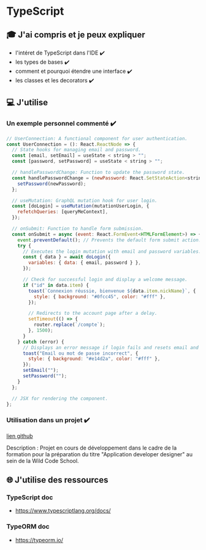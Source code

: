 # TypeScript

## 🎓 J'ai compris et je peux expliquer

- l'intéret de TypeScript dans l'IDE ✔️
- les types de bases ✔️
- comment et pourquoi étendre une interface ✔️
- les classes et les decorators ✔️

## 💻 J'utilise

### Un exemple personnel commenté ✔️

```javascript
// UserConnection: A functional component for user authentication.
const UserConnection = (): React.ReactNode => {
  // State hooks for managing email and password.
  const [email, setEmail] = useState < string > "";
  const [password, setPassword] = useState < string > "";

  // handlePasswordChange: Function to update the password state.
  const handlePasswordChange = (newPassword: React.SetStateAction<string>) => {
    setPassword(newPassword);
  };

  // useMutation: GraphQL mutation hook for user login.
  const [doLogin] = useMutation(mutationUserLogin, {
    refetchQueries: [queryMeContext],
  });

  // onSubmit: Function to handle form submission.
  const onSubmit = async (event: React.FormEvent<HTMLFormElement>) => {
    event.preventDefault(); // Prevents the default form submit action.
    try {
      // Executes the login mutation with email and password variables.
      const { data } = await doLogin({
        variables: { data: { email, password } },
      });

      // Check for successful login and display a welcome message.
      if ("id" in data.item) {
        toast(`Connexion réussie, bienvenue ${data.item.nickName}`, {
          style: { background: "#0fcc45", color: "#fff" },
        });

        // Redirects to the account page after a delay.
        setTimeout(() => {
          router.replace(`/compte`);
        }, 1500);
      }
    } catch (error) {
      // Displays an error message if login fails and resets email and password.
      toast("Email ou mot de passe incorrect", {
        style: { background: "#e14d2a", color: "#fff" },
      });
      setEmail("");
      setPassword("");
    }
  };

  // JSX for rendering the component.
};
```

### Utilisation dans un projet ✔️

[lien github](https://github.com/Megakrash/the-good-corner/tree/main)

Description : Projet en cours de développement dans le cadre de la formation pour la préparation du titre "Application developer designer" au sein de la Wild Code School.

## 🌐 J'utilise des ressources

### TypeScript doc

- https://www.typescriptlang.org/docs/

### TypeORM doc

- https://typeorm.io/
